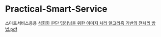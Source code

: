 # Practical-Smart-Service
스마트서비스응용
[석회화 판단 딥러닝을 위한 이미지 처리 알고리즘 기반의 전처리 방법.pdf](https://github.com/dovchoo/Practical-Smart-Service/files/11397979/default.pdf)
